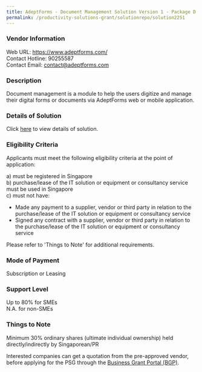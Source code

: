 ```yaml
---
title: AdeptForms - Document Management Solution Version 1 - Package D (Up to 15 users - With OCR)
permalink: /productivity-solutions-grant/solutionrepo/solution2251
---
```


### Vendor Information
Web URL: https://www.adeptforms.com/ <br>Contact Hotline: 90255587 <br>Contact Email: contact@adeptforms.com <br>

### Description

Document management is a module to help the users digitize and manage their digital forms or documents via AdeptForms web or mobile application.

### Details of Solution

Click <a href='https://www.gobusiness.gov.sg/images/psg/AdeptVentures20200102_Desensitised_Annex_3_Part_4.pdf' target='_blank'>here</a> to view details of solution.

### Eligibility Criteria

Applicants must meet the following eligibility criteria at the point of application:

a) must be registered in Singapore <br>
b) purchase/lease of the IT solution or equipment or consultancy service must be used in Singapore <br>
c) must not have:
- Made any payment to a supplier, vendor or third party in relation to the purchase/lease of the IT solution or equipment or consultancy service
- Signed any contract with a supplier, vendor or third party in relation to the purchase/lease of the IT solution or equipment or consultancy service

Please refer to 'Things to Note' for additional requirements.

### Mode of Payment
Subscription or Leasing

### Support Level
Up to 80% for SMEs <br>
N.A. for non-SMEs

### Things to Note
Minimum 30% ordinary shares (ultimate individual ownership) held directly/indirectly by Singaporean/PR

Interested companies can get a quotation from the pre-approved vendor, before applying for the PSG through the <a target='_blank' href='https://www.businessgrants.gov.sg/'>Business Grant Portal (BGP)</a>.
